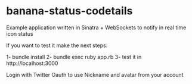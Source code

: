 banana-status-codetails
=======================

Example application written in Sinatra + WebSockets to notify in real time icon status

If you want to test it make the next steps:

1- bundle install
2- bundle exec ruby app.rb
3- test it in http://localhost:3000

Login with Twitter Oauth to use Nickname and avatar from your account
